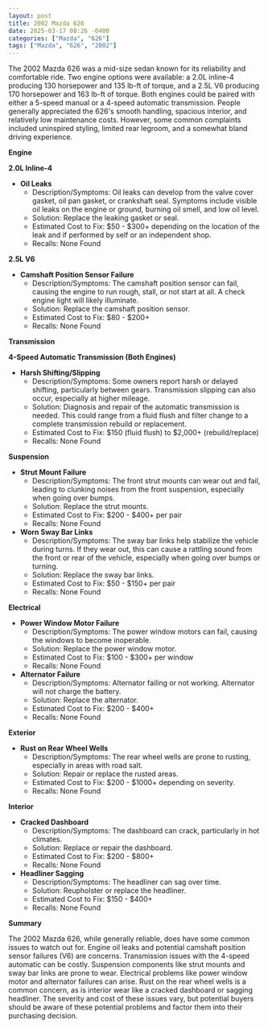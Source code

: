```yaml
---
layout: post
title: 2002 Mazda 626
date: 2025-03-17 08:26 -0400
categories: ["Mazda", "626"]
tags: ["Mazda", "626", "2002"]
---
```

The 2002 Mazda 626 was a mid-size sedan known for its reliability and comfortable ride. Two engine options were available: a 2.0L inline-4 producing 130 horsepower and 135 lb-ft of torque, and a 2.5L V6 producing 170 horsepower and 163 lb-ft of torque. Both engines could be paired with either a 5-speed manual or a 4-speed automatic transmission. People generally appreciated the 626's smooth handling, spacious interior, and relatively low maintenance costs. However, some common complaints included uninspired styling, limited rear legroom, and a somewhat bland driving experience.

**Engine**

**2.0L Inline-4**

*   **Oil Leaks**
    *   Description/Symptoms: Oil leaks can develop from the valve cover gasket, oil pan gasket, or crankshaft seal. Symptoms include visible oil leaks on the engine or ground, burning oil smell, and low oil level.
    *   Solution: Replace the leaking gasket or seal.
    *   Estimated Cost to Fix: $50 - $300+ depending on the location of the leak and if performed by self or an independent shop.
    *   Recalls: None Found

**2.5L V6**

*   **Camshaft Position Sensor Failure**
    *   Description/Symptoms: The camshaft position sensor can fail, causing the engine to run rough, stall, or not start at all. A check engine light will likely illuminate.
    *   Solution: Replace the camshaft position sensor.
    *   Estimated Cost to Fix: $80 - $200+
    *   Recalls: None Found

**Transmission**

**4-Speed Automatic Transmission (Both Engines)**

*   **Harsh Shifting/Slipping**
    *   Description/Symptoms: Some owners report harsh or delayed shifting, particularly between gears. Transmission slipping can also occur, especially at higher mileage.
    *   Solution: Diagnosis and repair of the automatic transmission is needed. This could range from a fluid flush and filter change to a complete transmission rebuild or replacement.
    *   Estimated Cost to Fix: $150 (fluid flush) to $2,000+ (rebuild/replace)
    *   Recalls: None Found

**Suspension**

*   **Strut Mount Failure**
    *   Description/Symptoms: The front strut mounts can wear out and fail, leading to clunking noises from the front suspension, especially when going over bumps.
    *   Solution: Replace the strut mounts.
    *   Estimated Cost to Fix: $200 - $400+ per pair
    *   Recalls: None Found
*   **Worn Sway Bar Links**
    *   Description/Symptoms: The sway bar links help stabilize the vehicle during turns. If they wear out, this can cause a rattling sound from the front or rear of the vehicle, especially when going over bumps or turning.
    *   Solution: Replace the sway bar links.
    *   Estimated Cost to Fix: $50 - $150+ per pair
    *   Recalls: None Found

**Electrical**

*   **Power Window Motor Failure**
    *   Description/Symptoms: The power window motors can fail, causing the windows to become inoperable.
    *   Solution: Replace the power window motor.
    *   Estimated Cost to Fix: $100 - $300+ per window
    *   Recalls: None Found
*   **Alternator Failure**
    *   Description/Symptoms: Alternator failing or not working. Alternator will not charge the battery.
    *   Solution: Replace the alternator.
    *   Estimated Cost to Fix: $200 - $400+
    *   Recalls: None Found

**Exterior**

*   **Rust on Rear Wheel Wells**
    *   Description/Symptoms: The rear wheel wells are prone to rusting, especially in areas with road salt.
    *   Solution: Repair or replace the rusted areas.
    *   Estimated Cost to Fix: $200 - $1000+ depending on severity.
    *   Recalls: None Found

**Interior**

*   **Cracked Dashboard**
    *   Description/Symptoms: The dashboard can crack, particularly in hot climates.
    *   Solution: Replace or repair the dashboard.
    *   Estimated Cost to Fix: $200 - $800+
    *   Recalls: None Found
*   **Headliner Sagging**
    *   Description/Symptoms: The headliner can sag over time.
    *   Solution: Reupholster or replace the headliner.
    *   Estimated Cost to Fix: $150 - $400+
    *   Recalls: None Found

**Summary**

The 2002 Mazda 626, while generally reliable, does have some common issues to watch out for. Engine oil leaks and potential camshaft position sensor failures (V6) are concerns. Transmission issues with the 4-speed automatic can be costly. Suspension components like strut mounts and sway bar links are prone to wear. Electrical problems like power window motor and alternator failures can arise. Rust on the rear wheel wells is a common concern, as is interior wear like a cracked dashboard or sagging headliner. The severity and cost of these issues vary, but potential buyers should be aware of these potential problems and factor them into their purchasing decision.

